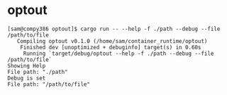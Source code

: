 # optout

    [sam@compy386 optout]$ cargo run -- --help -f ./path --debug --file /path/to/file
       Compiling optout v0.1.0 (/home/sam/container_runtime/optout)
        Finished dev [unoptimized + debuginfo] target(s) in 0.60s
         Running `target/debug/optout --help -f ./path --debug --file /path/to/file`
    Showing Help
    File path: "./path"
    Debug is set
    File path: "/path/to/file"
